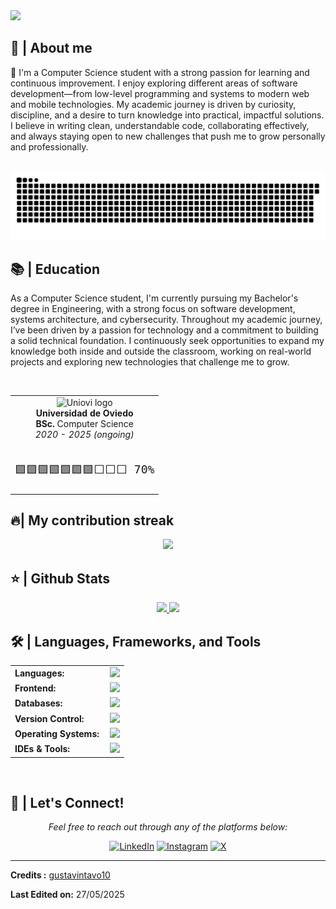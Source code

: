 <img src="https://readme-typing-svg.herokuapp.com/?font=Roboto&weight=900&size=40=true&vCenter=true&width=500&height=70&duration=4000&color=B3B3B3&lines=Hi+There!+👋;+I'm+Gustavo+Sobrado!;" />

<h2>📖 | About me</h2>
<p>🌱 I'm a Computer Science student with a strong passion for learning and continuous improvement. I enjoy exploring different areas of software development—from low-level programming and systems to modern web and mobile technologies. My academic journey is driven by curiosity, discipline, and a desire to turn knowledge into practical, impactful solutions. I believe in writing clean, understandable code, collaborating effectively, and always staying open to new challenges that push me to grow personally and professionally.</p>

<div align="center">
  <br>
  <img alt="snake eating my contributions" src="https://raw.githubusercontent.com/codediaz/codediaz/output/github-contribution-grid-snake.svg" />
  <br/>
</div>

<h2>📚 | Education</h2>
<p>As a Computer Science student, I'm currently pursuing my Bachelor's degree in Engineering, with a strong focus on software development, systems architecture, and cybersecurity. Throughout my academic journey, I’ve been driven by a passion for technology and a commitment to building a solid technical foundation. I continuously seek opportunities to expand my knowledge both inside and outside the classroom, working on real-world projects and exploring new technologies that challenge me to grow.</p><br>

<div align="center">
  <table>
    <tr>
      <td align="center">
        <img src="https://www.uniovi.es/o/adaptive-media/image/2213235/3/434cc26c-9dc5-d9af-cf45-a6df4e09685c?t=1677849176744" height="70" alt="Uniovi logo"/><br>
        <strong>Universidad de Oviedo</strong><br>
        <strong>BSc.</strong> Computer Science<br>
        <em>2020 - 2025 (ongoing)</em><br><br>
        <pre style="font-size: 18px;">🟩🟩🟩🟩🟩🟩🟩⬜⬜⬜ 70%</pre>
      </td>
    </tr>
  </table>
</div>

<h2>🔥| My contribution streak</h2>
<p align="center">
  <a href="https://github.com/DenverCoder1/github-readme-streak-stats">
    <img src="https://github-readme-streak-stats.herokuapp.com/?user=gustavintavo8#version3"/>
  </a>
</p>

<h2>⭐ | Github Stats </h2>
<div align="center">
  <a href="https://github.com/gustavintavo8">
  <img height="180em" src="https://github-readme-stats.vercel.app/api?username=gustavintavo8&show_icons=true&theme=default&include_all_commits=true&count_private=true"/>
  <img height="180em" src="https://github-readme-stats.vercel.app/api/top-langs/?username=gustavintavo8&layout=compact&langs_count=7&theme=default"/></a>
</div>

<h2>🛠️ | Languages, Frameworks, and Tools </h2>
<div align="center">
  <table>
      <tr>
          <td style="font-weight: bold; padding-right: 10px; vertical-align: center; border: none;">Languages:</td>
          <td>
              <img height="40" src="https://skillicons.dev/icons?i=python,java,c,cpp,bash"/>
          </td>
      </tr>
      <tr>
          <td style="font-weight: bold; padding-right: 10px; vertical-align: center;">Frontend:</td>
          <td>
              <img height="40" src="https://skillicons.dev/icons?i=html,css,js,bootstrap"/>
          </td>
      </tr>
      <tr>
          <td style="font-weight: bold; padding-right: 10px; vertical-align: center;">Databases:</td>
          <td>
              <img height="40" src="https://skillicons.dev/icons?i=sqlite,mysql"/>
          </td>
      </tr>
      <tr>
          <td style="font-weight: bold; padding-right: 10px; vertical-align: center;">Version Control:</td>
          <td>
              <img height="40" src="https://skillicons.dev/icons?i=git,github"/>
          </td>
      </tr>
      <tr>
          <td style="font-weight: bold; padding-right: 10px; vertical-align: center;">Operating Systems:</td>
          <td>
              <img height="40" src="https://skillicons.dev/icons?i=linux,windows"/>
          </td>
      </tr>
      <tr>
          <td style="font-weight: bold; padding-right: 10px; vertical-align: center;">IDEs & Tools:</td>
          <td>
              <img height="40" src="https://skillicons.dev/icons?i=vscode,androidstudio"/>
          </td>
      </tr>
  </table>
</div>
<br>

<h2>🤝 | Let's Connect!</h2>
<p align="center">
  <i>Feel free to reach out through any of the platforms below:</i>
</p>

<p align="center">
  <a href="https://www.linkedin.com/in/tu-linkedin/" target="_blank"><img src="https://skillicons.dev/icons?i=linkedin" height="40" alt="LinkedIn" /></a>
  <a href="https://www.instagram.com/gustavin_tavo8/" target="_blank"><img src="https://skillicons.dev/icons?i=instagram" height="40" alt="Instagram" /></a>
  <a href="https://x.com/AlleSobrado" target="_blank"><img src="https://avatars.githubusercontent.com/u/50278?s=200&v=4" alt="X" height="40" /></a>
</p>

------
**Credits :** [gustavintavo10](https://github.com/gustavintavo10)

**Last Edited on:** 27/05/2025
